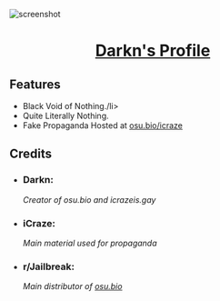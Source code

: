 ![screenshot](https://github.com/NotDarkn/website/assets/73033672/eb3c43ef-1114-4ef2-9f2c-fcca2a6cddff)
<h1><p align="center"><a href="https://osu.bio">Darkn's Profile</a></p></h1>

<h2>Features</h2>
<ul>
  <li>Black Void of Nothing./li>
  <li>Quite Literally Nothing.</li>
  <li>Fake Propaganda Hosted at <a href="https://osu.bio/icraze">osu.bio/icraze</a></li>
</ul>

<h2>Credits</h2>
<ul>
  <li><h3>Darkn:</h3></li>
    <i>Creator of osu.bio and icrazeis.gay</i>
  <li><h3>iCraze:</h3></li>
    <i>Main material used for propaganda</i>
  <li><h3>r/Jailbreak:</h3></li>
    <i>Main distributor of <a href=osu.bio>osu.bio</a></i>
</ul>
